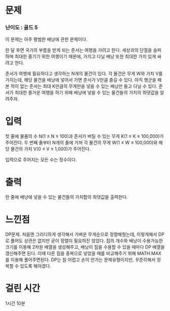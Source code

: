 # 문제

### 난이도 : 골드 5

이 문제는 아주 평범한 배낭에 관한 문제이다.

한 달 후면 국가의 부름을 받게 되는 준서는 여행을 가려고 한다. 세상과의 단절을 슬퍼하며 최대한 즐기기 위한 여행이기 때문에, 가지고 다닐 배낭 또한 최대한 가치 있게 싸려고 한다.

준서가 여행에 필요하다고 생각하는 N개의 물건이 있다. 각 물건은 무게 W와 가치 V를 가지는데, 해당 물건을 배낭에 넣어서 가면 준서가 V만큼 즐길 수 있다. 아직 행군을 해본 적이 없는 준서는 최대 K만큼의 무게만을 넣을 수 있는 배낭만 들고 다닐 수 있다. 준서가 최대한 즐거운 여행을 하기 위해 배낭에 넣을 수 있는 물건들의 가치의 최댓값을 알려주자.

# 입력

첫 줄에 물품의 수 N(1 ≤ N ≤ 100)과 준서가 버틸 수 있는 무게 K(1 ≤ K ≤ 100,000)가 주어진다. 두 번째 줄부터 N개의 줄에 거쳐 각 물건의 무게 W(1 ≤ W ≤ 100,000)와 해당 물건의 가치 V(0 ≤ V ≤ 1,000)가 주어진다.

입력으로 주어지는 모든 수는 정수이다.

# 출력

한 줄에 배낭에 넣을 수 있는 물건들의 가치합의 최댓값을 출력한다.

# 느낀점

DP문제. 처음엔 그리디하게 생각해서 가벼운 무게순으로 정렬해줬는데, 이렇게해서 DP로 풀어도 상관은 없지만 굳이 정렬이 필요하진 않았다. 짐의 개수와 배낭이 수용가능한 크기를 이용해 2차원 배열을 생성해주고, 배낭이 짐을 수용할 수 있을 때마다 DP 배열을 갱신해주면 된다. 이때 다른 짐을 중복으로 넣었을 때를 비교해주기 위해 MATH.MAX를 이용해 풀어주면된다. DP는 참 어렵고 손이 안가는 문제유형이지만, 꾸준히해서 정복할 수 있도록 해야겠다.

# 걸린 시간

1시간 10분
